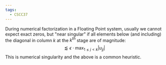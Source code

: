 ```yaml
---
tags:
  - CSCC37
---
```

During numerical factorization in a Floating Point system, usually we cannot expect exact zeros, but "near singular" if all elements below (and including) the diagonal in column $k$ at the $k^{th}$ stage are of magnitude:
$$
\lessapprox \epsilon \cdot \max_{1 \le j < k}{|u_{jj}|}
$$
This is numerical singularity and the above is a common heuristic.